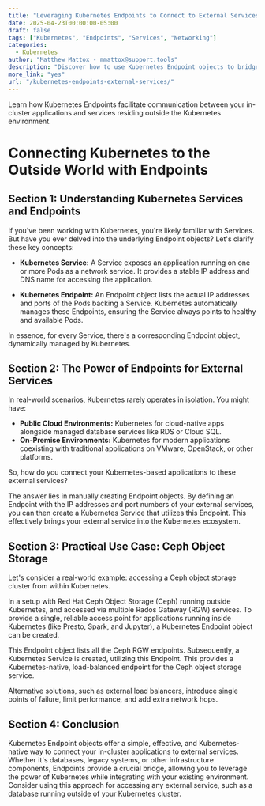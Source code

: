 ```yaml
---
title: "Leveraging Kubernetes Endpoints to Connect to External Services"
date: 2025-04-23T00:00:00-05:00
draft: false
tags: ["Kubernetes", "Endpoints", "Services", "Networking"]
categories:
  - Kubernetes
author: "Matthew Mattox - mmattox@support.tools"
description: "Discover how to use Kubernetes Endpoint objects to bridge your in-cluster applications with external services, providing a unified and manageable access point."
more_link: "yes"
url: "/kubernetes-endpoints-external-services/"
---
```


Learn how Kubernetes Endpoints facilitate communication between your in-cluster applications and services residing outside the Kubernetes environment.

<!--more-->

# Connecting Kubernetes to the Outside World with Endpoints

## Section 1: Understanding Kubernetes Services and Endpoints

If you've been working with Kubernetes, you're likely familiar with Services. But have you ever delved into the underlying Endpoint objects? Let's clarify these key concepts:

*   **Kubernetes Service:** A Service exposes an application running on one or more Pods as a network service. It provides a stable IP address and DNS name for accessing the application.

*   **Kubernetes Endpoint:** An Endpoint object lists the actual IP addresses and ports of the Pods backing a Service. Kubernetes automatically manages these Endpoints, ensuring the Service always points to healthy and available Pods.

In essence, for every Service, there's a corresponding Endpoint object, dynamically managed by Kubernetes.

## Section 2: The Power of Endpoints for External Services

In real-world scenarios, Kubernetes rarely operates in isolation. You might have:

*   **Public Cloud Environments:** Kubernetes for cloud-native apps alongside managed database services like RDS or Cloud SQL.
*   **On-Premise Environments:** Kubernetes for modern applications coexisting with traditional applications on VMware, OpenStack, or other platforms.

So, how do you connect your Kubernetes-based applications to these external services?

The answer lies in manually creating Endpoint objects. By defining an Endpoint with the IP addresses and port numbers of your external services, you can then create a Kubernetes Service that utilizes this Endpoint. This effectively brings your external service into the Kubernetes ecosystem.

## Section 3: Practical Use Case: Ceph Object Storage

Let's consider a real-world example: accessing a Ceph object storage cluster from within Kubernetes.

In a setup with Red Hat Ceph Object Storage (Ceph) running outside Kubernetes, and accessed via multiple Rados Gateway \(RGW\) services. To provide a single, reliable access point for applications running inside Kubernetes (like Presto, Spark, and Jupyter), a Kubernetes Endpoint object can be created.

This Endpoint object lists all the Ceph RGW endpoints. Subsequently, a Kubernetes Service is created, utilizing this Endpoint. This provides a Kubernetes-native, load-balanced endpoint for the Ceph object storage service.

Alternative solutions, such as external load balancers, introduce single points of failure, limit performance, and add extra network hops.

## Section 4: Conclusion

Kubernetes Endpoint objects offer a simple, effective, and Kubernetes-native way to connect your in-cluster applications to external services. Whether it's databases, legacy systems, or other infrastructure components, Endpoints provide a crucial bridge, allowing you to leverage the power of Kubernetes while integrating with your existing environment. Consider using this approach for accessing any external service, such as a database running outside of your Kubernetes cluster.
